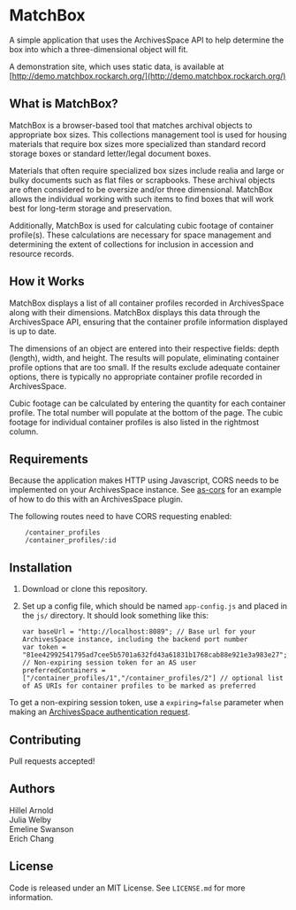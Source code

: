 # MatchBox
A simple application that uses the ArchivesSpace API to help determine the box into which a three-dimensional object will fit.

A demonstration site, which uses static data, is available at [http://demo.matchbox.rockarch.org/](http://demo.matchbox.rockarch.org/)

## What is MatchBox?

MatchBox is a browser-based tool that matches archival objects to appropriate box sizes. This collections management tool is used for housing materials that require box sizes more specialized than standard record storage boxes or standard letter/legal document boxes.

Materials that often require specialized box sizes include realia and large or bulky documents such as flat files or scrapbooks. These archival objects are often considered to be oversize and/or three dimensional. MatchBox allows the individual working with such items to find boxes that will work best for long-term storage and preservation.  

Additionally, MatchBox is used for calculating cubic footage of container profile(s). These calculations are necessary for space management and determining the extent of collections for inclusion in accession and resource records.

## How it Works
MatchBox displays a list of all container profiles recorded in ArchivesSpace along with their dimensions. MatchBox displays this data through the ArchivesSpace API, ensuring that the container profile information displayed is up to date.

The dimensions of an object are entered into their respective fields: depth (length), width, and height. The results will populate, eliminating container profile options that are too small. If the results exclude adequate container options, there is typically no appropriate container profile recorded in ArchivesSpace.

Cubic footage can be calculated by entering the quantity for each container profile. The total number will populate at the bottom of the page. The cubic footage for individual container profiles is also listed in the rightmost column.

## Requirements

Because the application makes HTTP using Javascript, CORS needs to be implemented on your ArchivesSpace instance. See [as-cors](https://github.com/RockefellerArchiveCenter/as-cors) for an example of how to do this with an ArchivesSpace plugin.

The following routes need to have CORS requesting enabled:

        /container_profiles  
        /container_profiles/:id

## Installation

1.  Download or clone this repository.

2.  Set up a config file, which should be named `app-config.js` and placed in the `js/` directory. It should look something like this:

        var baseUrl = "http://localhost:8089"; // Base url for your ArchivesSpace instance, including the backend port number
        var token = "81ee42992541795ad7cee5b5701a632fd43a61831b1768cab88e921e3a983e27"; // Non-expiring session token for an AS user
        preferredContainers = ["/container_profiles/1","/container_profiles/2"] // optional list of AS URIs for container profiles to be marked as preferred

To get a non-expiring session token, use a `expiring=false` parameter when making an [ArchivesSpace authentication request](http://archivesspace.github.io/archivesspace/api/#authentication).

## Contributing

Pull requests accepted!

## Authors

Hillel Arnold  
Julia Welby  
Emeline Swanson  
Erich Chang

## License

Code is released under an MIT License. See `LICENSE.md` for more information.
